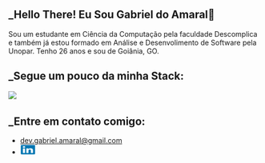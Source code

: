 ## _Hello There! Eu Sou Gabriel do Amaral🚀

Sou um estudante em Ciência da Computação pela faculdade Descomplica e também já estou formado em Análise e Desenvolimento de Software pela Unopar. Tenho 26 anos e sou de Goiânia, GO.

## _Segue um pouco da minha Stack:
<img height="165em" src="https://github-readme-stats.vercel.app/api/top-langs/?username=G4br13l-4m4r4l&layout=compact&langs_count=7&theme=tokyonight"/>

## _Entre em contato comigo:
 - dev.gabriel.amaral@gmail.com 
 - <a href="https://www.linkedin.com/in/gabriel-do-amaral-198ba7245/"><img height="20" width="30" src="https://github.com/devicons/devicon/blob/master/icons/linkedin/linkedin-original.svg" alt="linkedin" /></a>
